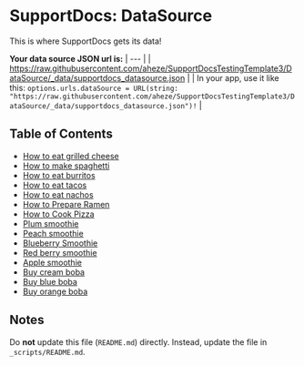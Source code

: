 # SupportDocs: DataSource
This is where SupportDocs gets its data!

**Your data source JSON url is:**
| --- |
| <a id="datasource_url" href="https://raw.githubusercontent.com/aheze/SupportDocsTestingTemplate3/DataSource/_data/supportdocs_datasource.json">https://raw.githubusercontent.com/aheze/SupportDocsTestingTemplate3/DataSource/_data/supportdocs_datasource.json</a> |
| In your app, use it like this: `options.urls.dataSource = URL(string: "https://raw.githubusercontent.com/aheze/SupportDocsTestingTemplate3/DataSource/_data/supportdocs_datasource.json")!` |


## Table of Contents
- [How to eat grilled cheese](https://aheze.github.io/SupportDocsTestingTemplate3/Sample-FastFood/HowToEatGrilledCheese)
- [How to make spaghetti](https://aheze.github.io/SupportDocsTestingTemplate3/Sample-FastFood/HowToMakeSpaghetti)
- [How to eat burritos](https://aheze.github.io/SupportDocsTestingTemplate3/Sample-FastFood/HowToEatBurritos)
- [How to eat tacos](https://aheze.github.io/SupportDocsTestingTemplate3/Sample-FastFood/HowToEatTacos)
- [How to eat nachos](https://aheze.github.io/SupportDocsTestingTemplate3/Sample-FastFood/HowToEatNachos)
- [How to Prepare Ramen](https://aheze.github.io/SupportDocsTestingTemplate3/Sample-FastFood/HowToPrepareRamen)
- [How to Cook Pizza](https://aheze.github.io/SupportDocsTestingTemplate3/Sample-FastFood/HowToCookPizza)
- [Plum smoothie](https://aheze.github.io/SupportDocsTestingTemplate3/Sample-Smoothies/Plum)
- [Peach smoothie](https://aheze.github.io/SupportDocsTestingTemplate3/Sample-Smoothies/Peach)
- [Blueberry Smoothie](https://aheze.github.io/SupportDocsTestingTemplate3/Sample-Smoothies/Blueberry)
- [Red berry smoothie](https://aheze.github.io/SupportDocsTestingTemplate3/Sample-Smoothies/RedBerries)
- [Apple smoothie](https://aheze.github.io/SupportDocsTestingTemplate3/Sample-Smoothies/Apple)
- [Buy cream boba](https://aheze.github.io/SupportDocsTestingTemplate3/Sample-Boba/BuyCreamBoba)
- [Buy blue boba](https://aheze.github.io/SupportDocsTestingTemplate3/Sample-Boba/BuyBlueBoba)
- [Buy orange boba](https://aheze.github.io/SupportDocsTestingTemplate3/Sample-Boba/BuyOrangeBoba)


## Notes
Do **not** update this file (`README.md`) directly. Instead, update the file in `_scripts/README.md`.